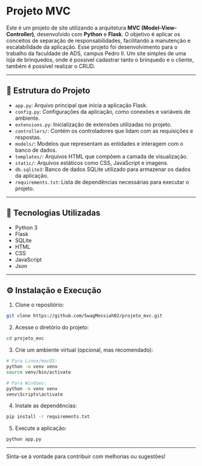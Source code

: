 # Projeto MVC

Este é um projeto de site utilizando a arquitetura **MVC (Model-View-Controller)**, desenvolvido com **Python** e **Flask**. O objetivo é aplicar os conceitos de separação de responsabilidades, facilitando a manutenção e escalabilidade da aplicação. Esse projeto foi desenvolvimento para o trabalho da faculdade de ADS, campus Pedro II. Um site simples de uma loja de brinquedos, onde é possivel cadastrar tanto o brinquedo e o cliente, também é possivel realizar o CRUD.

---

## 📁 Estrutura do Projeto

- `app.py`: Arquivo principal que inicia a aplicação Flask.
- `config.py`: Configurações da aplicação, como conexões e variáveis de ambiente.
- `extensions.py`: Inicialização de extensões utilizadas no projeto.
- `controllers/`: Contém os controladores que lidam com as requisições e respostas.
- `models/`: Modelos que representam as entidades e interagem com o banco de dados.
- `templates/`: Arquivos HTML que compõem a camada de visualização.
- `static/`: Arquivos estáticos como CSS, JavaScript e imagens.
- `db.sqlite3`: Banco de dados SQLite utilizado para armazenar os dados da aplicação.
- `requirements.txt`: Lista de dependências necessárias para executar o projeto.

---

## 🚀 Tecnologias Utilizadas

- Python 3  
- Flask  
- SQLite  
- HTML  
- CSS  
- JavaScript
- Json

---

## ⚙️ Instalação e Execução

1. Clone o repositório:

```bash
git clone https://github.com/SwagMessiah02/projeto_mvc.git
```

2. Acesse o diretório do projeto:

```bash
cd projeto_mvc
```

3. Crie um ambiente virtual (opcional, mas recomendado):

```bash
# Para Linux/macOS:
python -m venv venv
source venv/bin/activate

# Para Windows:
python -m venv venv
venv\Scripts\activate
```

4. Instale as dependências:

```bash
pip install -r requirements.txt
```

5. Execute a aplicação:

```bash
python app.py
```

---

Sinta-se à vontade para contribuir com melhorias ou sugestões!

